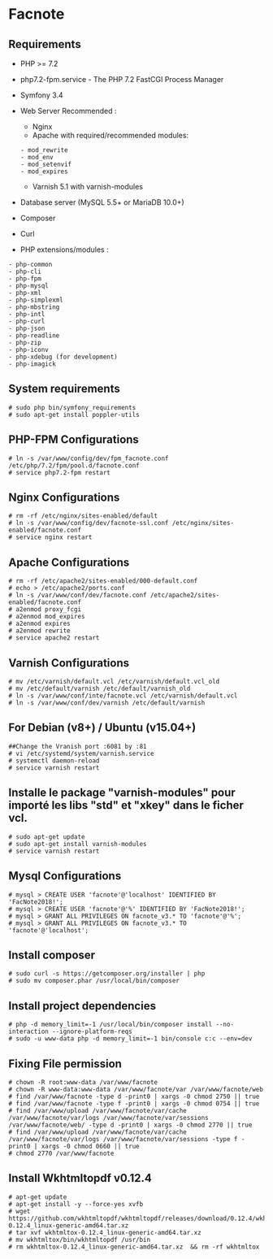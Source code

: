 # Facnote

Requirements
------------
* PHP >= 7.2
* php7.2-fpm.service - The PHP 7.2 FastCGI Process Manager
* Symfony 3.4
* Web Server Recommended :
     - Nginx
     - Apache with required/recommended modules:
    ```
    - mod_rewrite
    - mod_env
    - mod_setenvif
    - mod_expires
    ```
     - Varnish 5.1 with varnish-modules

* Database server (MySQL 5.5+ or MariaDB 10.0+)
* Composer
* Curl
* PHP extensions/modules :
```
- php-common
- php-cli
- php-fpm
- php-mysql
- php-xml
- php-simplexml
- php-mbstring
- php-intl
- php-curl
- php-json
- php-readline
- php-zip
- php-iconv
- php-xdebug (for development)
- php-imagick
```
System requirements  
--------------------
```
# sudo php bin/symfony_requirements 
# sudo apt-get install poppler-utils
```

PHP-FPM Configurations
--------------------
```
# ln -s /var/www/config/dev/fpm_facnote.conf /etc/php/7.2/fpm/pool.d/facnote.conf
# service php7.2-fpm restart
```
Nginx Configurations 
--------------------
```
# rm -rf /etc/nginx/sites-enabled/default
# ln -s /var/www/config/dev/facnote-ssl.conf /etc/nginx/sites-enabled/facnote.conf
# service nginx restart
```
Apache Configurations
--------------------
```
# rm -rf /etc/apache2/sites-enabled/000-default.conf
# echo > /etc/apache2/ports.conf
# ln -s /var/www/conf/dev/facnote.conf /etc/apache2/sites-enabled/facnote.conf
# a2enmod proxy_fcgi
# a2enmod mod_expires
# a2enmod expires
# a2enmod rewrite
# service apache2 restart

```
Varnish Configurations
------------------
```
# mv /etc/varnish/default.vcl /etc/varnish/default.vcl_old
# mv /etc/default/varnish /etc/default/varnish_old
# ln -s /var/www/conf/inte/facnote.vcl /etc/varnish/default.vcl
# ln -s /var/www/conf/dev/varnish /etc/default/varnish
```
For Debian (v8+) / Ubuntu (v15.04+)
--------------------
```  
##Change the Vranish port :6081 by :81
# vi /etc/systemd/system/varnish.service
# systemctl daemon-reload
# service varnish restart
```
Installe le package "varnish-modules" pour importé les libs "std" et "xkey" dans le ficher vcl.
--------------------
```
# sudo apt-get update
# sudo apt-get install varnish-modules
# service varnish restart
```
Mysql Configurations
--------------------
```
# mysql > CREATE USER 'facnote'@'localhost' IDENTIFIED BY 'FacNote2018!';
# mysql > CREATE USER 'facnote'@'%' IDENTIFIED BY 'FacNote2018!';
# mysql > GRANT ALL PRIVILEGES ON facnote_v3.* TO 'facnote'@'%';
# mysql > GRANT ALL PRIVILEGES ON facnote_v3.* TO 'facnote'@'localhost';
```

Install composer
--------------------
```
# sudo curl -s https://getcomposer.org/installer | php
# sudo mv composer.phar /usr/local/bin/composer
```

Install project dependencies
--------------------
```
# php -d memory_limit=-1 /usr/local/bin/composer install --no-interaction --ignore-platform-reqs
# sudo -u www-data php -d memory_limit=-1 bin/console c:c --env=dev
```

Fixing File permission
--------------------
```
# chown -R root:www-data /var/www/facnote
# chown -R www-data:www-data /var/www/facnote/var /var/www/facnote/web
# find /var/www/facnote -type d -print0 | xargs -0 chmod 2750 || true
# find /var/www/facnote -type f -print0 | xargs -0 chmod 0754 || true
# find /var/www/upload /var/www/facnote/var/cache /var/www/facnote/var/logs /var/www/facnote/var/sessions /var/www/facnote/web/ -type d -print0 | xargs -0 chmod 2770 || true
# find /var/www/upload /var/www/facnote/var/cache /var/www/facnote/var/logs /var/www/facnote/var/sessions -type f -print0 | xargs -0 chmod 0660 || true
# chmod 2770 /var/www/facnote
```

Install Wkhtmltopdf v0.12.4
--------------------
```
# apt-get update 
# apt-get install -y --force-yes xvfb 
# wget https://github.com/wkhtmltopdf/wkhtmltopdf/releases/download/0.12.4/wkhtmltox-0.12.4_linux-generic-amd64.tar.xz 
# tar xvf wkhtmltox-0.12.4_linux-generic-amd64.tar.xz 
# mv wkhtmltox/bin/wkhtmltopdf /usr/bin 
# rm wkhtmltox-0.12.4_linux-generic-amd64.tar.xz  && rm -rf wkhtmltox 
```
